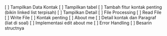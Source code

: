[ ] Tampilkan Data Kontak
    [ ] Tampilkan tabel
        [ ] Tambah fitur kontak penting (bikin linked list terpisah)
    [ ] Tampilkan Detail
[ ] File Processing
    [ ] Read File 
    [ ] Write File
[ ] Kontak penting
[ ] About me
    [ ] Detail kontak dan Paragraf (liat di soal)
    [ ] Implementasi edit about me
[ ] Error Handling
[ ] Besarin structnya